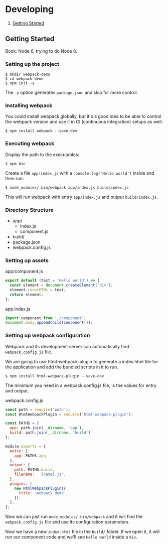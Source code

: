 # Developing

1. [Getting Started](#getting-started)

## Getting Started

Book: Node 6, trying to do Node 8.

### Setting up the project

```
$ mkdir webpack-demo
$ cd webpack-demo
$ npm init -y
```

The `-y` option generates `package.json` and skip for more control.

### Installing webpack

You could install webpack globally, but it's a good idea to be able to control the webpack version and use it in CI (continuous integration) setups as well.

```
$ npm install webpack --save-dev
```

### Executing webpack

Display the path to the executables:
```
$ npm bin
```

Create a file `app/index.js` with a `console.log('Hello world')` inside and then run:
```
$ node_modules/.bin/webpack app/index.js build/index.js
```

This will run webpack with entry `app/index.js` and output `build/index.js`.

### Directory Structure

* app/
  * index.js
  * component.js
* build/
* package.json
* webpack.config.js

### Setting up assets

app/component.js
```javascript
export default (text = 'Hello world') => {
  const element = document.createElement('div');
  element.innerHTML = text;
  return element;
};
```

app.index.js
```javascript
import component from './component';
document.body.appendChild(component());
```

### Setting up webpack configuration

Webpack and its development server can automatically find `webpack.config.js` file.

We are going to use html-webpack-plugin to generate a index.html file for the application and add the bundled scripts in it to run.

```
$ npm install html-webpack-plugin --save-dev
```

The minimum you need in a webpack.config.js file, is the values for entry and output.

webpack.config.js
```javascript
const path = require('path');
const HtmlWebpackPlugin = require('html-webpack-plugin');

const PATHS = {
  app: path.join(__dirname, 'app'),
  build: path.join(__dirname, 'build')
};

module.exports = {
  entry: {
    app: PATHS.app,
  },
  output: {
    path: PATHS.build,
    filename:  '[name].js',
  },
  plugins: [
    new HtmlWebpackPlugin({
      title: 'Webpack demo',
    }),
  ],
};
```

Now we can just run `node_modules/.bin/webpack` and it will find the `webpack.config.js` file and use its configuration parameters.

Now we have a new `index.html` file in the `build/` folder. If we open it, it will run our component code and we'll see `Hello world` inside a `div`.

